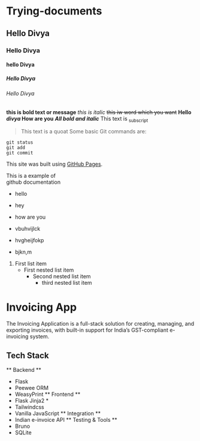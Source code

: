 # Trying-documents
## Hello Divya
### Hello Divya
#### hello Divya 
##### Hello Divya
###### Hello Divya
**this is bold text or message**
*this is italic*
~~this iw word which you want~~ 
**Hello _divya_ How are you**
***All bold and italic***
This text is <sub>subscript</sub>
>This text  is a quoat
Some basic Git commands are:
```
git status
git add
git commit
```
This site was built using [GitHub Pages](https://pages.github.com/).

This is a example of  
github documentation  
- hello
* hey
+ how are you
* vbuhvijlck
- hvgheijfokp
+ bjkn,m

1. First list item
   - First nested list item
     - Second nested list item
       - third nested list item

# Invoicing App
The Invoicing Application is a full-stack solution for creating, managing, and exporting invoices, with built-in support for India’s GST-compliant e-invoicing system.
## Tech Stack
** Backend **
* Flask
* Peewee ORM
* WeasyPrint
** Frontend **
* Flask Jinja2 *
* Tailwindcss
* Vanilla JavaScript
** Integration **
* Indian e-invoice API
** Testing & Tools **
* Bruno
* SQLite
  

